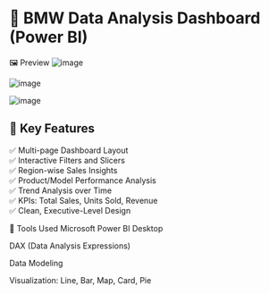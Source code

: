 # 🚗 BMW Data Analysis Dashboard (Power BI)

🖼️ Preview
![image](https://github.com/user-attachments/assets/0704d3fd-cc3d-46f3-a456-b6892f337036)

![image](https://github.com/user-attachments/assets/c40004b0-2d07-4ea3-b0e5-f150443ecff3)

![image](https://github.com/user-attachments/assets/e7ef8ec9-9d2f-4cd7-a414-83cbc0958982)


## 🧰 Key Features

✅ Multi-page Dashboard Layout  
✅ Interactive Filters and Slicers  
✅ Region-wise Sales Insights  
✅ Product/Model Performance Analysis  
✅ Trend Analysis over Time  
✅ KPIs: Total Sales, Units Sold, Revenue  
✅ Clean, Executive-Level Design


🧪 Tools Used
Microsoft Power BI Desktop

DAX (Data Analysis Expressions)

Data Modeling

Visualization: Line, Bar, Map, Card, Pie
